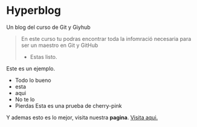 # Hyperblog
Un blog del curso de Git y Giyhub
> En este curso tu podras encontrar toda la infomració necesaria para ser un maestro en Git y GitHub
> - Estas listo.

Este es un ejemplo.
* Todo lo bueno
* esta
* aqui
* No te lo 
* Pierdas 
Esta es una prueba de  cherry-pink

Y ademas esto es lo mejor, visita nuestra **pagina**. [Visita aqui.](httphttps://github.com/BPardo1998/Hyperblog:// "Visita aqui.")